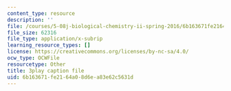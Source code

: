 ```yaml
---
content_type: resource
description: ''
file: /courses/5-08j-biological-chemistry-ii-spring-2016/6b163671fe2164a08d6ea83e62c5631d_OrCYxJz2Hlc.srt
file_size: 62316
file_type: application/x-subrip
learning_resource_types: []
license: https://creativecommons.org/licenses/by-nc-sa/4.0/
ocw_type: OCWFile
resourcetype: Other
title: 3play caption file
uid: 6b163671-fe21-64a0-8d6e-a83e62c5631d
---
```

